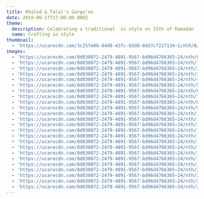 ```yaml
---
title: Khaled & Talal's Garga’on
date: 2019-06-17T17:00:00.000Z
theme:
  description: Celebrating a traditional  in style on 15th of Ramadan
  name: Crafting in style
thumbnail:
  - 'https://ucarecdn.com/3c25fe08-44d8-43fc-93d8-0dd7c7227134~1/nth/0/'
images:
  - 'https://ucarecdn.com/8d030072-2479-4891-9567-bd96d4766365~24/nth/0/'
  - 'https://ucarecdn.com/8d030072-2479-4891-9567-bd96d4766365~24/nth/1/'
  - 'https://ucarecdn.com/8d030072-2479-4891-9567-bd96d4766365~24/nth/2/'
  - 'https://ucarecdn.com/8d030072-2479-4891-9567-bd96d4766365~24/nth/3/'
  - 'https://ucarecdn.com/8d030072-2479-4891-9567-bd96d4766365~24/nth/4/'
  - 'https://ucarecdn.com/8d030072-2479-4891-9567-bd96d4766365~24/nth/5/'
  - 'https://ucarecdn.com/8d030072-2479-4891-9567-bd96d4766365~24/nth/6/'
  - 'https://ucarecdn.com/8d030072-2479-4891-9567-bd96d4766365~24/nth/7/'
  - 'https://ucarecdn.com/8d030072-2479-4891-9567-bd96d4766365~24/nth/8/'
  - 'https://ucarecdn.com/8d030072-2479-4891-9567-bd96d4766365~24/nth/9/'
  - 'https://ucarecdn.com/8d030072-2479-4891-9567-bd96d4766365~24/nth/10/'
  - 'https://ucarecdn.com/8d030072-2479-4891-9567-bd96d4766365~24/nth/11/'
  - 'https://ucarecdn.com/8d030072-2479-4891-9567-bd96d4766365~24/nth/12/'
  - 'https://ucarecdn.com/8d030072-2479-4891-9567-bd96d4766365~24/nth/13/'
  - 'https://ucarecdn.com/8d030072-2479-4891-9567-bd96d4766365~24/nth/14/'
  - 'https://ucarecdn.com/8d030072-2479-4891-9567-bd96d4766365~24/nth/15/'
  - 'https://ucarecdn.com/8d030072-2479-4891-9567-bd96d4766365~24/nth/16/'
  - 'https://ucarecdn.com/8d030072-2479-4891-9567-bd96d4766365~24/nth/17/'
  - 'https://ucarecdn.com/8d030072-2479-4891-9567-bd96d4766365~24/nth/18/'
  - 'https://ucarecdn.com/8d030072-2479-4891-9567-bd96d4766365~24/nth/19/'
  - 'https://ucarecdn.com/8d030072-2479-4891-9567-bd96d4766365~24/nth/20/'
  - 'https://ucarecdn.com/8d030072-2479-4891-9567-bd96d4766365~24/nth/21/'
  - 'https://ucarecdn.com/8d030072-2479-4891-9567-bd96d4766365~24/nth/22/'
  - 'https://ucarecdn.com/8d030072-2479-4891-9567-bd96d4766365~24/nth/23/'
---
```


